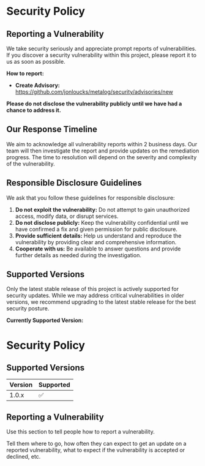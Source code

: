 # Security Policy

## Reporting a Vulnerability

We take security seriously and appreciate prompt reports of vulnerabilities. If you discover a security vulnerability within this project, please report it to us as soon as possible.

**How to report:**

*   **Create Advisory:** https://github.com/jonloucks/metalog/security/advisories/new

**Please do not disclose the vulnerability publicly until we have had a chance to address it.**

## Our Response Timeline

We aim to acknowledge all vulnerability reports within 2 business days. Our team will then investigate the report and provide updates on the remediation progress. The time to resolution will depend on the severity and complexity of the vulnerability.

## Responsible Disclosure Guidelines

We ask that you follow these guidelines for responsible disclosure:

1.  **Do not exploit the vulnerability:** Do not attempt to gain unauthorized access, modify data, or disrupt services.
2.  **Do not disclose publicly:** Keep the vulnerability confidential until we have confirmed a fix and given permission for public disclosure.
3.  **Provide sufficient details:** Help us understand and reproduce the vulnerability by providing clear and comprehensive information.
4.  **Cooperate with us:** Be available to answer questions and provide further details as needed during the investigation.

## Supported Versions

Only the latest stable release of this project is actively supported for security updates. While we may address critical vulnerabilities in older versions, we recommend upgrading to the latest stable release for the best security posture.

**Currently Supported Version:**

# Security Policy

## Supported Versions
| Version | Supported          |
| ------- | ------------------ |
| 1.0.x   | :white_check_mark: |

## Reporting a Vulnerability

Use this section to tell people how to report a vulnerability.

Tell them where to go, how often they can expect to get an update on a
reported vulnerability, what to expect if the vulnerability is accepted or
declined, etc.
